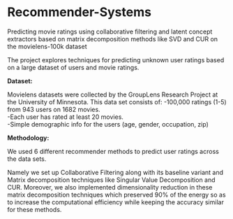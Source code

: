 # Recommender-Systems
Predicting movie ratings using collaborative filtering and latent concept extractors based on matrix decomposition methods like SVD and CUR on the movielens-100k dataset

The project explores techniques for predicting unknown user ratings based on a large dataset of users and movie ratings.

**Dataset:**

Movielens datasets were collected by the GroupLens Research Project at the University of Minnesota. 
 This data set consists of: 
 -100,000 ratings (1-5) from 943 users on 1682 movies.  
 -Each user has rated at least 20 movies.  
 -Simple demographic info for the users (age, gender, occupation, zip) 
 
**Methodology:** 
 
We used 6 different recommender methods to predict user ratings across the data sets.  
 
Namely we set up Collaborative Filtering along with its baseline variant and Matrix decomposition techniques like Singular Value Decomposition and CUR. 
Moreover, we also implemented dimensionality reduction in these matrix decomposition techniques which preserved 90% of the energy so as to increase the computational efficiency while keeping the accuracy similar for these methods. 
